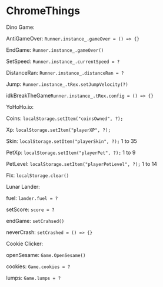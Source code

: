 # ChromeThings

Dino Game:

  AntiGameOver: ```Runner.instance_.gameOver = () => {}```
  
  EndGame: ```Runner.instance_.gameOver()```
  
  SetSpeed: ```Runner.instance_.currentSpeed = ?```
  
  DistanceRan: ```Runner.instance_.distanceRan = ?```
  
  Jump: ```Runner.instance_.tRex.setJumpVelocity(?)```
  
  idkBreakTheGame```Runner.instance_.tRex.config = () => {}```
  
YoHoHo.io:

  Coins: ```localStorage.setItem("coinsOwned", ?);```
  
  Xp: ```localStorage.setItem("playerXP", ?);```
  
  Skin: ```localStorage.setItem("playerSkin", ?);```  1 to 35
  
  PetXp: ```localStorage.setItem("playerPet", ?);``` 1 to 9
  
  PetLevel: ```localStorage.setItem("playerPetLevel", ?);``` 1 to 14
  
  Fix: ```localStorage.clear()```

Lunar Lander:

  fuel: ```lander.fuel = ?```
  
  setScore: ```score = ?```
  
  endGame: ```setCrahsed()```
  
  neverCrash: ```setCrashed = () => {}```

Cookie Clicker:

  openSesame: ```Game.OpenSesame()```

  cookies: ```Game.cookies = ?```
  
  lumps: ```Game.lumps = ?```
